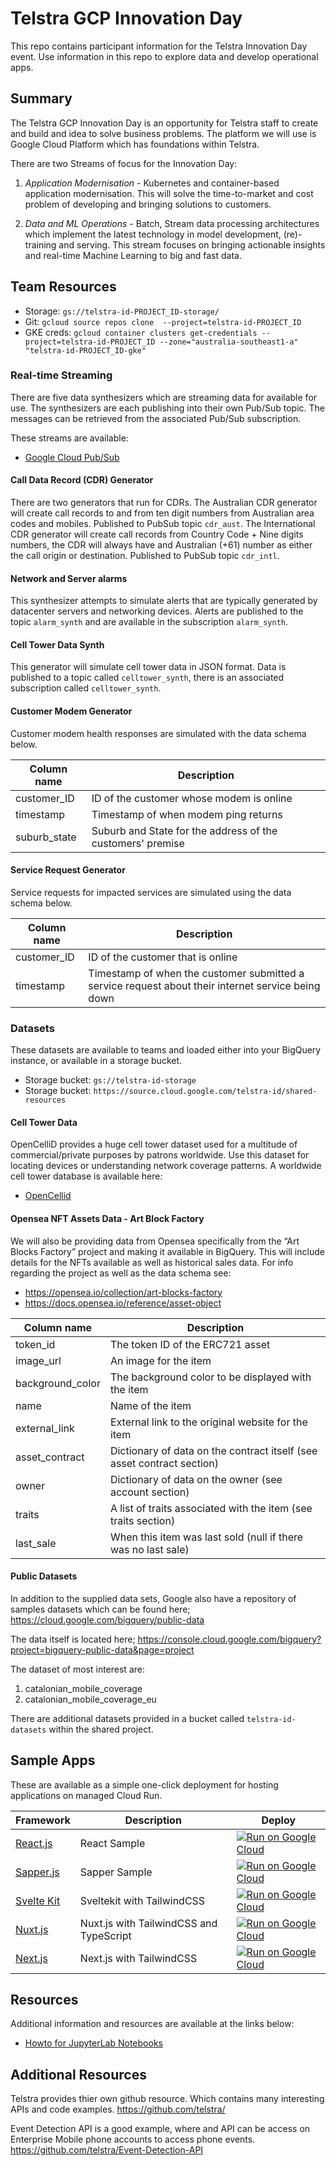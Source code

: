 # Telstra GCP Innovation Day 
 This repo contains participant information for the Telstra Innovation Day event.
 Use information in this repo to explore data and develop operational apps.

## Summary 
The Telstra GCP Innovation Day is an opportunity for Telstra staff to create and 
build and idea to solve business problems. The platform we will use is Google 
Cloud Platform which has foundations within Telstra.

There are two Streams of focus for the Innovation Day:

1. *Application Modernisation* - Kubernetes and container-based application 
modernisation. This will solve the time-to-market and cost problem of developing
and bringing solutions to customers.

2. *Data and ML Operations* - Batch, Stream data processing architectures which 
implement the latest technology in model development, (re)-training and serving. 
This stream focuses on bringing actionable insights and real-time Machine 
Learning to big and fast data.

## Team Resources

- Storage: `gs://telstra-id-PROJECT_ID-storage/`
- Git: `gcloud source repos clone  --project=telstra-id-PROJECT_ID`
- GKE creds: 
`gcloud container clusters get-credentials --project=telstra-id-PROJECT_ID --zone="australia-southeast1-a" "telstra-id-PROJECT_ID-gke"`

### Real-time Streaming

There are five data synthesizers which are streaming data for  available for use.
The synthesizers are each publishing into their own Pub/Sub topic. 
The messages can be retrieved from the associated Pub/Sub subscription.

These streams are available:
- [Google Cloud Pub/Sub](telstra-id-data-synth)

#### Call Data Record (CDR) Generator

There are two generators that run for CDRs. The Australian CDR generator will 
create call records to and from ten digit numbers from Australian area codes 
and mobiles. Published to PubSub topic `cdr_aust`. The International CDR 
generator will create call records from Country Code + Nine digits numbers, the 
CDR will always have and Australian (+61) number as either the call origin or 
destination. Published to PubSub topic `cdr_intl`.

#### Network and Server alarms

This synthesizer attempts to simulate alerts that are typically generated by 
datacenter servers and networking devices. Alerts are published to the topic 
`alarm_synth` and are available in the subscription `alarm_synth`.

#### Cell Tower Data Synth

This generator will simulate cell tower data in JSON format. Data is published
to a topic called `celltower_synth`, there is an associated subscription called
`celltower_synth`.

#### Customer Modem Generator

Customer modem health responses are simulated with the data schema below.

| Column name | Description |
| --- | --- |
| customer_ID | ID of the customer whose modem is online |
| timestamp  | Timestamp of when modem ping returns |
| suburb_state | Suburb and State for the address of the customers' premise |

#### Service Request Generator

Service requests for impacted services are simulated using the data schema below.

| Column name | Description |
| --- | --- |
| customer_ID | ID of the customer that is online |
| timestamp | Timestamp of when the customer submitted a service request about their internet service being down |

### Datasets

These datasets are available to teams and loaded either into your BigQuery instance,
or available in a storage bucket.

- Storage bucket: `gs://telstra-id-storage`
- Storage bucket: `https://source.cloud.google.com/telstra-id/shared-resources`

#### Cell Tower Data

OpenCelliD provides a huge cell tower dataset used for a multitude of 
commercial/private purposes by patrons worldwide. Use this dataset for locating 
devices or understanding network coverage patterns.  A worldwide cell tower 
database is available here:
- [OpenCellid](https://www.opencellid.org/)

#### Opensea NFT Assets Data - Art Block Factory

We will also be providing data from Opensea specifically from the 
“Art Blocks Factory” project and making it available in BigQuery. This will 
include details for the NFTs available as well as historical sales data.
For info regarding the project as well as the data schema see:
- https://opensea.io/collection/art-blocks-factory
- https://docs.opensea.io/reference/asset-object

| Column name | Description |
| --- | --- |
| token_id | The token ID of the ERC721 asset |
| image_url | An image for the item |
| background_color |  The background color to be displayed with the item |
| name | Name of the item |
| external_link | External link to the original website for the item |
| asset_contract | Dictionary of data on the contract itself (see asset contract section) |
| owner | Dictionary of data on the owner (see account section) |
| traits |  A list of traits associated with the item (see traits section) |
| last_sale |  When this item was last sold (null if there was no last sale) |

#### Public Datasets

In addition to the supplied data sets, Google also have a repository of samples
datasets which can be found here; https://cloud.google.com/bigquery/public-data

The data itself is located here; https://console.cloud.google.com/bigquery?project=bigquery-public-data&page=project

The dataset of most interest are:
1. catalonian_mobile_coverage
2. catalonian_mobile_coverage_eu

There are additional datasets provided in a bucket called `telstra-id-datasets`
within the shared project.

## Sample Apps

These are available as a simple one-click deployment for hosting applications on managed Cloud Run.

|Framework|Description|Deploy|
|---|---|---|
|[React.js](boilerplate-react)|React Sample|[![Run on Google Cloud](https://deploy.cloud.run/button.svg)](https://deploy.cloud.run/?git_repo=https://github.com/gcloudan/boilerplates-cloudrun.git&dir=boilerplate-react)|
|[Sapper.js](boilerplate-sapper)|Sapper Sample|[![Run on Google Cloud](https://deploy.cloud.run/button.svg)](https://deploy.cloud.run/?git_repo=https://github.com/gcloudan/boilerplates-cloudrun.git&dir=boilerplate-sapper)|
|[Svelte Kit](boilerplate-sveltekit)|Sveltekit with TailwindCSS|[![Run on Google Cloud](https://deploy.cloud.run/button.svg)](https://deploy.cloud.run/?git_repo=https://github.com/gcloudan/boilerplates-cloudrun.git&dir=boilerplate-sveltekit)|
|[Nuxt.js](boilerplate-nuxt)|Nuxt.js with TailwindCSS and TypeScript|[![Run on Google Cloud](https://deploy.cloud.run/button.svg)](https://deploy.cloud.run/?git_repo=https://github.com/gcloudan/boilerplates-cloudrun.git&dir=boilerplate-nuxt)|
|[Next.js](boilerplate-next)|Next.js with TailwindCSS|[![Run on Google Cloud](https://deploy.cloud.run/button.svg)](https://deploy.cloud.run/?git_repo=https://github.com/gcloudan/boilerplates-cloudrun.git&dir=boilerplate-next)|

## Resources
Additional information and resources are available at the links below:

- [Howto for JupyterLab Notebooks](https://jupyterlab.readthedocs.io/en/stable/user/notebook.html)

## Additional Resources
Telstra provides thier own github resource. Which contains many interesting APIs and code examples. 
https://github.com/telstra/     

Event Detection API is a good example, where and API can be access on Enterprise Mobile phone accounts to access phone events. https://github.com/telstra/Event-Detection-API
